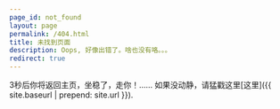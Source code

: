 ```yaml
---
page_id: not_found
layout: page
permalink: /404.html
title: 未找到页面
description: Oops, 好像出错了。啥也没有咯。。。
redirect: true
---
```


3秒后你将返回主页，坐稳了，走你！...... 如果没动静，请猛戳这里[这里]({{ site.baseurl | prepend: site.url }}).
